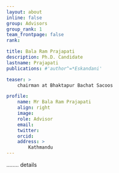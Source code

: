 ```yaml
---
layout: about
inline: false
group: Advisors
group_rank: 1
team_frontpage: false
rank: 

title: Bala Ram Prajapati
description: Ph.D. Candidate
lastname: Prajapati
publications: #'author^=*Eskandani'

teaser: >
    chairman at Bhaktapur Bachat Sacoos

profile:
    name: Mr Bala Ram Prajapati
    align: right
    image: 
    role: Advisor
    email: 
    twitter: 
    orcid: 
    address: >
        Kathmandu
---
```


........
details